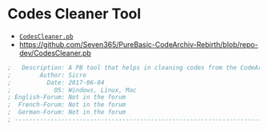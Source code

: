 # Codes Cleaner Tool

- [`CodesCleaner.pb`][Cleaner.pb]
- https://github.com/Seven365/PureBasic-CodeArchiv-Rebirth/blob/repo-dev/CodesCleaner.pb


```purebasic
;   Description: A PB tool that helps in cleaning codes from the CodeArchive
;        Author: Sicro
;          Date: 2017-06-04
;            OS: Windows, Linux, Mac
; English-Forum: Not in the forum
;  French-Forum: Not in the forum
;  German-Forum: Not in the forum
; -----------------------------------------------------------------------------
```





[Checker.pb]: ./CodesChecker.pb
[Cleaner.pb]: ./CodesCleaner.pb

